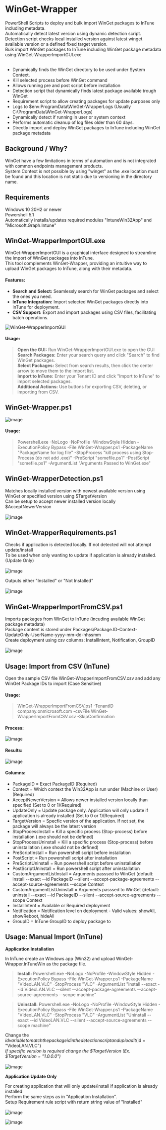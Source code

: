 # WinGet-Wrapper  
PowerShell Scripts to deploy and bulk import WinGet packages to InTune including metadata.<br>
Automatically detect latest version using dynamic detection script. <br>
Detection script checks local installed version against latest winget available version or a defined fixed target version.<br>
Bulk import WinGet packages to InTune including WinGet package metadata using WinGet-WrapperImportGUI.exe <br>
<br>
* Dynamically finds the WinGet directory to be used under System Context.<br>
* Kill selected process before WinGet command<br>
* Allows running pre and post script before installation<br>
* Detection script that dynamically finds latest package available trough WinGet<br>
* Requirement script to allow creating packages for update purposes only<br>
* Logs to $env:ProgramData\WinGet-WrapperLogs (Usually C:\ProgramData\WinGet-WrapperLogs)<br>
* Dynamically detect if running in user or system context<br>
* Performs automatic cleanup of log files older than 60 days.<br>
* Directly import and deploy WinGet packages to InTune including WinGet package metadata<br>

## Background / Why?
WinGet have a few limitations in terms of automation and is not integrated with common endpoints management products.  <br>
System Context is not possible by using "winget" as the .exe location must be found and this location is not static due to versioning in the directory name.<br>

## Requirements
Windows 10 20H2 or newer<br>
Powershell 5.1<br>
Automatically installs/updates required modules "IntuneWin32App" and "Microsoft.Graph.Intune" <br>

## WinGet-WrapperImportGUI.exe
WinGet-WrapperImportGUI is a graphical interface designed to streamline the import of WinGet packages into InTune. <br>
This tool complements WinGet-Wrapper, providing an intuitive way to upload WinGet packages to InTune, along with their metadata. <br>

#### Features:
- **Search and Select:** Seamlessly search for WinGet packages and select the ones you need.
- **InTune Integration:** Import selected WinGet packages directly into InTune for deployment.
- **CSV Support:** Export and import packages using CSV files, facilitating batch operations.<br>

![WinGet-WrapperImportGUI](https://github.com/SorenLundt/WinGet-Wrapper/assets/127216441/cdec63c5-8ebb-4fac-a93b-10d3a21cf20f)


#### Usage:
>**Open the GUI:** Run WinGet-WrapperImportGUI.exe to open the GUI<br>
>**Search Packages:** Enter your search query and click "Search" to find WinGet packages.<br>
>**Select Packages:** Select from search results, then click the center arrow to move them to the import list.<br>
>**Import to InTune:** Enter your Tenant ID and click "Import to InTune" to import selected packages.<br>
>**Additional Actions:** Use buttons for exporting CSV, deleting, or importing from CSV.<br>

## WinGet-Wrapper.ps1
![image](https://github.com/SorenLundt/WinGet-Wrapper/assets/127216441/4220b44b-7f96-4fb1-84ec-ce416f6f622c)

#### Usage:
>Powershell.exe -NoLogo -NoProfile -WindowStyle Hidden -ExecutionPolicy Bypass -File WinGet-Wrapper.ps1 -PackageName "PackageName for log file" -StopProcess "kill process using Stop-Process (do not add .exe)" -PreScript "somefile.ps1" -PostScript "somefile.ps1" -ArgumentList "Arguments Passed to WinGet.exe"

## WinGet-WrapperDetection.ps1
Matches locally installed version with newest available version using WinGet or specified version using $TargetVersion<br>
Can be setup to accept newer installed version locally $AcceptNewerVersion<br><br>
![image](https://github.com/SorenLundt/WinGet-Wrapper/assets/127216441/631d6001-b813-4b79-a12f-3c1e06cb3aec)

## WinGet-WrapperRequirements.ps1
Checks if application is detected locally. If not detected will not attempt update/install<br>
To be used when only wanting to update if application is already installed. (Update Only)<br><br>
![image](https://github.com/SorenLundt/WinGet-Wrapper/assets/127216441/b5af0ddd-6700-46cf-8907-33dbd0f8e930)

Outputs either "Installed" or "Not Installed"<br><br>
![image](https://github.com/SorenLundt/WinGet-Wrapper/assets/127216441/b8cd24fd-da34-4e1c-aeb2-0627717e1244)

## WinGet-WrapperImportFromCSV.ps1
Imports packages from WinGet to InTune (incuding available WinGet package metadata)<br>
Package content is stored under Packages\Package.ID-Context-UpdateOnly-UserName-yyyy-mm-dd-hhssmm<br>
Create deployment using csv columns: InstallIntent, Notification, GroupID<br><br>
![image](https://github.com/SorenLundt/WinGet-Wrapper/assets/127216441/dde433b9-81e1-484b-8ee1-71ac02d68441)
<br>
## Usage: Import from CSV (InTune)
Open the sample CSV file WinGet-WrapperImportFromCSV.csv and add any WinGet Package IDs to import (Case Sensitive)<br>
#### Usage:
>WinGet-WrapperImportFromCSV.ps1 -TenantID company.onmicrosoft.com -csvFile WinGet-WrapperImportFromCSV.csv -SkipConfirmation
#### Process:
![image](https://github.com/SorenLundt/WinGet-Wrapper/assets/127216441/297ddb07-eeac-41c7-a9ec-9656727984f6)
<br>
#### Results:
![image](https://github.com/SorenLundt/WinGet-Wrapper/assets/127216441/ca57c9d4-0ec7-4514-8694-7160f6356b5e)


#### Columns:
* PackageID = Exact PackageID (Required)<br>
* Context = Which context the Win32App is run under (Machine or User) (Required)<br>
* AcceptNewerVersion = Allows newer installed version locally than specified (Set to 0 or 1)(Required)<br>
* UpdateOnly = Update package only. Application will only update if application is already installed (Set to 0 or 1)(Required)<br>
* TargetVersion = Specfic version of the application. If not set, the package will always be the latest version <br>
* StopProcessInstall = Kill a specific process (Stop-process) before installation (.exe should not be defined)<br>
* StopProcessUninstall = Kill a specific process (Stop-process) before uninstallation (.exe should not be defined)<br>
* PreScriptInstall = Run powershell script before installation<br>
* PostScript = Run powershell script after installation<br>
* PreScriptUninstall = Run powershell script before uninstallation<br>
* PostScriptUninstall = Run powershell script after uninstallation<br>
* CustomArgumentListInstall = Arguments passsed to WinGet (default: install --exact --id PackageID --silent --accept-package-agreements --accept-source-agreements --scope Context<br>
* CustomArgumentListUninstall = Arguments passsed to WinGet (default: uninstall --exact --id PackageID --silent --accept-source-agreements --scope Context<br>
* InstallIntent = Available or Required deployment <br>
* Notification = Notification level on deployment - Valid values: showAll, showReboot, hideAll<br>
* GroupID = InTune GroupID to deploy package to<br>


## Usage: Manual Import (InTune)
**Application Installation**

In InTune create an Windows app (Win32) and upload WinGet-Wrapper.InTuneWin as the package file.  <br>
>**Install:** Powershell.exe -NoLogo -NoProfile -WindowStyle Hidden -ExecutionPolicy Bypass -File WinGet-Wrapper.ps1 -PackageName "VideoLAN.VLC" -StopProcess "VLC" -ArgumentList "install --exact --id VideoLAN.VLC --silent --accept-package-agreements --accept-source-agreements --scope machine"

>**Uninstall:** Powershell.exe -NoLogo -NoProfile -WindowStyle Hidden -ExecutionPolicy Bypass -File WinGet-Wrapper.ps1 -PackageName "VideoLAN.VLC" -StopProcess "VLC" -ArgumentList "Uninstall --exact --id VideoLAN.VLC --silent --accept-source-agreements --scope machine"

Change the $id variable to match the package id in the detection script and upload it  ($id = "VideoLAN.VLC")  <br>
  *If specific version is required change the $TargetVersion (Ex. $TargetVersion = "1.0.0.0")*  <br><br>
![image](https://github.com/SorenLundt/WinGet-Wrapper/assets/127216441/2aea611c-7733-4f93-9cbe-a44b4f66333d)

**Application Update Only**

For creating application that will only update/install if application is already installed<br>
Perform the same steps as in "Application Installation".<br>
Setup Requirement rule script with return string value of "Installed"<br><br>
![image](https://github.com/SorenLundt/WinGet-Wrapper/assets/127216441/b2bdb617-c74a-4902-9c2c-b8defe1adc70)

![image](https://github.com/SorenLundt/WinGet-Wrapper/assets/127216441/b8cd24fd-da34-4e1c-aeb2-0627717e1244)
